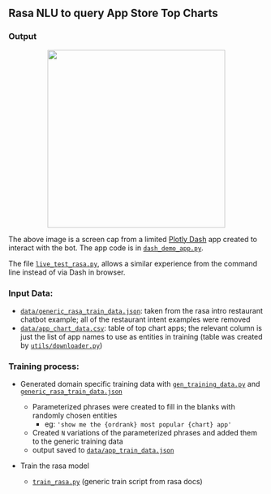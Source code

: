 ## Rasa NLU to query App Store Top Charts

### Output

<p align='center'>
  <kbd>
    <img src='readme/dash_demo2.gif' height=350>
  </kbd>
</p>

The above image is a screen cap from a limited [Plotly Dash](https://plot.ly/products/dash/) app created to interact with the bot.  The app code is in [`dash_demo_app.py`](dash_demo_app.py).

The file [`live_test_rasa.py`](live_test_rasa.py), allows a similar experience from the command line instead of via Dash in browser.

### Input Data:
* [`data/generic_rasa_train_data.json`](data/generic_rasa_train_data.json): taken from the rasa intro restaurant chatbot example; all of the restaurant intent examples were removed
* [`data/app_chart_data.csv`](data/app_chart_data.csv): table of top chart apps; the relevant column is just the list of app names to use as entities in training (table was created by [`utils/downloader.py`](utils/downloader.py))

### Training process:
* Generated domain specific training data with [`gen_training_data.py`](gen_training_data.py) and [`generic_rasa_train_data.json`](data/generic_rasa_train_data.json)
	* Parameterized phrases were created to fill in the blanks with randomly chosen entities
		* eg: `'show me the {ordrank} most popular {chart} app'`
	* Created `N` variations of the parameterized phrases and added them to the generic training data
	* output saved to [`data/app_train_data.json`](data/app_train_data.json)

* Train the rasa model
	* [`train_rasa.py`](train_rasa.py) (generic train script from rasa docs)

